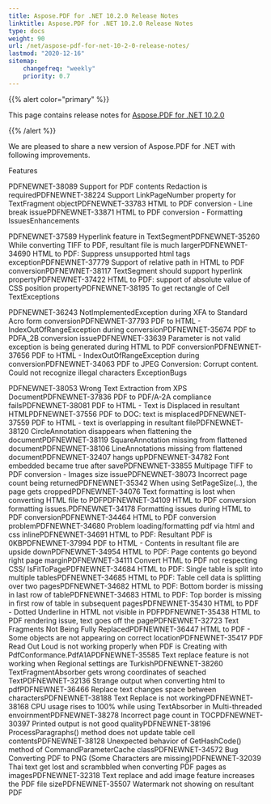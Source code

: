 ```yaml
---
title: Aspose.PDF for .NET 10.2.0 Release Notes
linktitle: Aspose.PDF for .NET 10.2.0 Release Notes
type: docs
weight: 90
url: /net/aspose-pdf-for-net-10-2-0-release-notes/
lastmod: "2020-12-16"
sitemap:
    changefreq: "weekly"
    priority: 0.7
---
```


{{% alert color="primary" %}} 

This page contains release notes for [Aspose.PDF for .NET 10.2.0](http://www.aspose.com/downloads/pdf/net/new-releases/aspose.pdf-for-.net-10.2.0/)

{{% /alert %}} 

We are pleased to share a new version of Aspose.PDF for .NET with following improvements.

Features

PDFNEWNET-38089 Support for PDF contents Redaction is requiredPDFNEWNET-38224 Support LinkPageNumber property for TextFragment objectPDFNEWNET-33783 HTML to PDF conversion - Line break issuePDFNEWNET-33871 HTML to PDF conversion - Formatting IssuesEnhancements

PDFNEWNET-37589 Hyperlink feature in TextSegmentPDFNEWNET-35260 While converting TIFF to PDF, resultant file is much largerPDFNEWNET-34690 HTML to PDF: Suppress unsupported html tags exceptionPDFNEWNET-37779 Support of relative path in HTML to PDF conversionPDFNEWNET-38117 TextSegment should support hyperlink propertyPDFNEWNET-37422 HTML to PDF: support of absolute value of CSS position propertyPDFNEWNET-38195 To get rectangle of Cell TextExceptions

PDFNEWNET-36243 NotImplementedException during XFA to Standard Acro form conversionPDFNEWNET-37793 PDF to HTML - IndexOutOfRangeException during conversionPDFNEWNET-35674 PDF to PDFA_2B conversion issuePDFNEWNET-33639 Parameter is not valid exception is being generated during HTML to PDF conversionPDFNEWNET-37656 PDF to HTML - IndexOutOfRangeException during conversionPDFNEWNET-34063 PDF to JPEG Conversion: Corrupt content. Could not recognize illegal characters ExceptionBugs

PDFNEWNET-38053 Wrong Text Extraction from XPS DocumentPDFNEWNET-37836 PDF to PDF/A-2A compliance failsPDFNEWNET-38081 PDF to HTML - Text is Displaced in resultant HTMLPDFNEWNET-37556 PDF to DOC: text is misplacedPDFNEWNET-37559 PDF to HTML - text is overlapping in resultant filePDFNEWNET-38120 CircleAnnotation disappears when flattening the documentPDFNEWNET-38119 SquareAnnotation missing from flattened documentPDFNEWNET-38106 LineAnnotations missing from flattened documentPDFNEWNET-32407 hangs upPDFNEWNET-34782 Font embedded became true after savePDFNEWNET-33855 Multipage TIFF to PDF conversion - Images size issuePDFNEWNET-38073 Incorrect page count being returnedPDFNEWNET-35342 When using SetPageSize(..), the page gets croppedPDFNEWNET-34076 Text formatting is lost when converting HTML file to PDFPDFNEWNET-34109 HTML to PDF conversion formatting issues.PDFNEWNET-34178 Formatting issues during HTML to PDF conversionPDFNEWNET-34464 HTML to PDF conversion problemPDFNEWNET-34680 Problem loading/formatting pdf via html and css inlinePDFNEWNET-34691 HTML to PDF: Resultant PDF is 0KBPDFNEWNET-37994 PDF to HTML - Contents in resultant file are upside downPDFNEWNET-34954 HTML to PDF: Page contents go beyond right page marginPDFNEWNET-34111 Convert HTML to PDF not respecting CSS/ IsFitToPagePDFNEWNET-34684 HTML to PDF: Single table is split into multiple tablesPDFNEWNET-34685 HTML to PDF: Table cell data is splitting over two pagesPDFNEWNET-34682 HTML to PDF: Bottom border is missing in last row of tablePDFNEWNET-34683 HTML to PDF: Top border is missing in first row of table in subsequent pagesPDFNEWNET-35430 HTML to PDF - Dotted Underline in HTML not visible in PDFPDFNEWNET-35438 HTML to PDF rendering issue, text goes off the pagePDFNEWNET-32723 Text Fragments Not Being Fully ReplacedPDFNEWNET-36447 HTML to PDF - Some objects are not appearing on correct locationPDFNEWNET-35417 PDF Read Out Loud is not working properly when PDF is Creating with PdfConformance.PdfA1APDFNEWNET-35585 Text replace feature is not working when Regional settings are TurkishPDFNEWNET-38260 TextFragmentAbsorber gets wrong coordinates of seached TextPDFNEWNET-32136 Strange output when converting html to pdfPDFNEWNET-36466 Replace text changes space between charactersPDFNEWNET-38188 Text Replace is not workingPDFNEWNET-38168 CPU usage rises to 100% while using TextAbsorber in Multi-threaded envoirnmentPDFNEWNET-38278 Incorrect page count in TOCPDFNEWNET-30397 Printed output is not good qualityPDFNEWNET-38196 ProcessParagraphs() method does not update table cell contentsPDFNEWNET-38128 Unexpected behavior of GetHashCode() method of CommandParameterCache classPDFNEWNET-34572 Bug Converting PDF to PNG (Some Characters are missing)PDFNEWNET-32039 Thai text get lost and scrambbled when converting PDF pages as imagesPDFNEWNET-32318 Text replace and add image feature increases the PDF file sizePDFNEWNET-35507 Watermark not showing on resultant PDF

